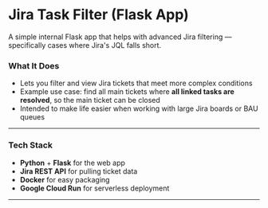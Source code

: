 # Jira Task Filter (Flask App)

A simple internal Flask app that helps with advanced Jira filtering — specifically cases where Jira's JQL falls short.

### What It Does

- Lets you filter and view Jira tickets that meet more complex conditions
- Example use case: find all main tickets where **all linked tasks are resolved**, so the main ticket can be closed
- Intended to make life easier when working with large Jira boards or BAU queues

---

### Tech Stack

- **Python** + **Flask** for the web app
- **Jira REST API** for pulling ticket data
- **Docker** for easy packaging
- **Google Cloud Run** for serverless deployment

---
